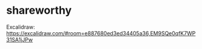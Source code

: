 # shareworthy



Excalidraw: https://excalidraw.com/#room=e887680ed3ed34405a36,EM9SQe0qfK7WP31SA1jJPw
